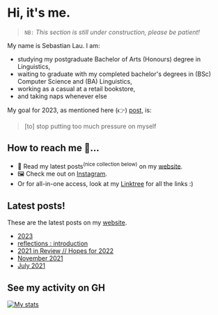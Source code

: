 # Hi, it's me.

> `NB:` _This section is still under construction, please be patient!_

My name is Sebastian Lau. I am:

- studying my postgraduate Bachelor of Arts (Honours) degree in Linguistics,
- waiting to graduate with my completed bachelor's degrees in (BSc) Computer Science and (BA) Linguistics,
- working as a casual at a retail bookstore,
- and taking naps whenever else

My goal for 2023, as mentioned here (:point_right:) [post][ny-resolution], is:

> [to] stop putting too much pressure on myself

## How to reach me 🤔...

- 📖 Read my latest posts<sup>(nice collection below)</sup> on my [website][website].
- 🖼 Check me out on [Instagram][instagram].
- Or for all-in-one access, look at my [Linktree](https://linktr.ee/sebastianlau) for all the links :)

## Latest posts!

These are the latest posts on my [website][website].

<!-- BLOG-POST-LIST:START -->
- [2023](https://le-bananafish.github.io/posts/2023/)
- [reflections : introduction](https://le-bananafish.github.io/posts/reflections-introduction/)
- [2021 in Review // Hopes for 2022](https://le-bananafish.github.io/posts/2021-in-review-hopes-for-2022/)
- [November 2021](https://le-bananafish.github.io/posts/november-2021/)
- [July 2021](https://le-bananafish.github.io/posts/july-2021/)
<!-- BLOG-POST-LIST:END -->

## See my activity on GH

[![My stats](https://github-readme-stats.vercel.app/api?username=le-bananafish&hide=stars&count_private=true&show_icons=true&theme=tokyonight)](https://github.com/anuraghazra/github-readme-stats)

<!-- [![Top Langs](https://github-readme-stats.vercel.app/api/top-langs/?username=le-bananafish&layout=compact)](https://github.com/anuraghazra/github-readme-stats) -->

[website]: https://le-bananafish.github.io/
[instagram]: https://instagram.com/sebsworkshop
[ny-resolution]: https://le-bananafish.github.io/posts/2023/
